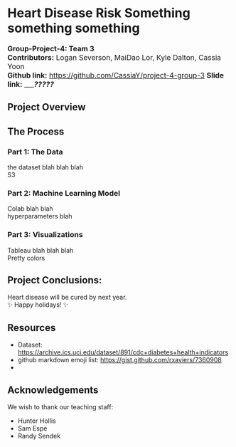 # Heart Disease Risk Something something something  
<font size="3">**Group-Project-4: Team 3**  
**Contributors:** Logan Severson, MaiDao Lor, Kyle Dalton, Cassia Yoon  
**Github link:** https://github.com/CassiaY/project-4-group-3
**Slide link:** ________?????_____ </font>  

## Project Overview  



## The Process  
### Part 1: The Data  
the dataset blah blah blah  
S3  

### Part 2: Machine Learning Model  
Colab blah blah  
hyperparameters blah  

### Part 3: Visualizations  
Tableau blah blah blah  
Pretty colors 

## Project Conclusions:  
Heart disease will be cured by next year.  
✨ Happy holidays! ✨


## Resources  
- Dataset: https://archive.ics.uci.edu/dataset/891/cdc+diabetes+health+indicators  
- github markdown emoji list: https://gist.github.com/rxaviers/7360908
- 

## Acknowledgements
We wish to thank our teaching staff:
- Hunter Hollis
- Sam Espe
- Randy Sendek
